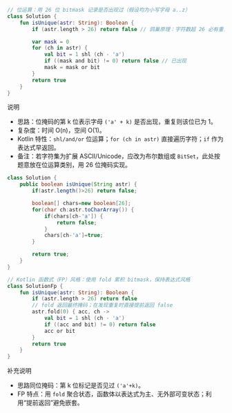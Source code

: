 ```kotlin
// 位运算：用 26 位 bitmask 记录是否出现过（假设均为小写字母 a..z）
class Solution {
    fun isUnique(astr: String): Boolean {
        if (astr.length > 26) return false // 鸽巢原理：字符数超 26 必有重复

        var mask = 0
        for (ch in astr) {
            val bit = 1 shl (ch - 'a')
            if ((mask and bit) != 0) return false // 已出现
            mask = mask or bit
        }
        return true
    }
}
```

说明
- 思路：位掩码的第 k 位表示字母 `('a' + k)` 是否出现，重复则该位已为 1。
- 复杂度：时间 O(n)，空间 O(1)。
- Kotlin 特性：`shl/and/or` 位运算；`for (ch in astr)` 直接遍历字符；`if` 作为表达式早返回。
- 备注：若字符集为扩展 ASCII/Unicode，应改为布尔数组或 `BitSet`，此处按题意放在位运算类别，用 26 位掩码实现。
```java
class Solution {
    public boolean isUnique(String astr) {
        if(astr.length()>26) return false;

        boolean[] chars=new boolean[26];
        for(char ch:astr.toCharArray()) {
            if(chars[ch-'a']) {
                return false;
            }
            chars[ch-'a']=true;
        }

        return true;
    }
}
```

```kotlin
// Kotlin 函数式（FP）风格：使用 fold 累积 bitmask，保持表达式风格
class SolutionFp {
    fun isUnique(astr: String): Boolean {
        if (astr.length > 26) return false
        // fold 返回最终掩码；在发现重复时直接提前返回 false
        astr.fold(0) { acc, ch ->
            val bit = 1 shl (ch - 'a')
            if ((acc and bit) != 0) return false
            acc or bit
        }
        return true
    }
}
```

补充说明
- 思路同位掩码：第 k 位标记是否见过 `('a'+k)`。
- FP 特点：用 `fold` 聚合状态，函数体以表达式为主、无外部可变状态；利用“提前返回”避免嵌套。
